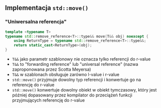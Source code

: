 ## Implementacja `std::move()`

### "Uniwersalna referencja"

```cpp
template <typename T>
typename std::remove_reference<T>::type&& move(T&& obj) noexcept {
    using ReturnType = typename std::remove_reference<T>::type&&;
    return static_cast<ReturnType>(obj);
}
```

* <!-- .element: class="fragment fade-in" --> <code>T&&</code> jako parametr szablonowy nie oznacza tylko referencji do r-value
* <!-- .element: class="fragment fade-in" --> <code>T&&</code> to "forwarding reference" lub "universal reference" (nazwa zaproponowana przez Scotta Meyersa)
* <!-- .element: class="fragment fade-in" --> <code>T&&</code> w szablonach obsługuje zarówno l-value i r-value
* <!-- .element: class="fragment fade-in" --> <code>std::move()</code> przyjmuje dowolny typ referencji i konwertuje go na referencję do r-value
* <!-- .element: class="fragment fade-in" --> <code>std::move()</code> konwertuje dowolny obiekt w obiekt tymczasowy, który jest później dopasowany przez kompilator do przeciążeń funkcji przyjmujących referencję do r-value
